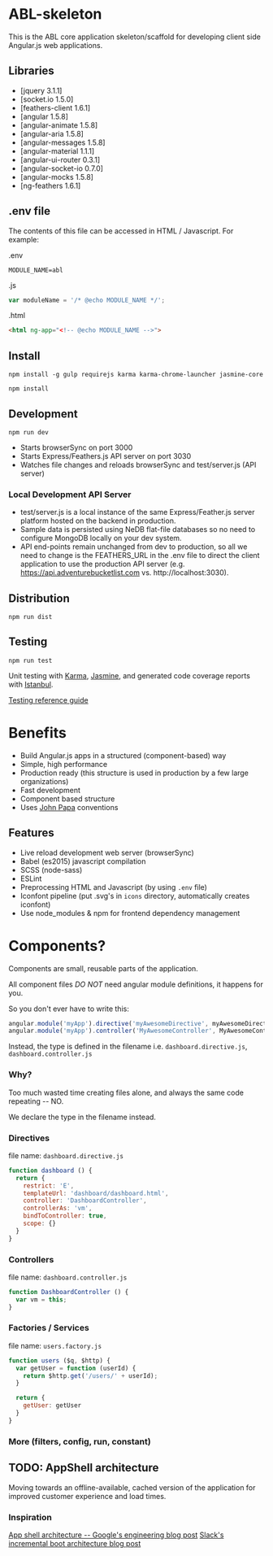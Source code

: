 # ABL-skeleton
This is the ABL core application skeleton/scaffold for developing client side Angular.js web applications.

## Libraries
- [jquery 3.1.1]
- [socket.io 1.5.0]
- [feathers-client 1.6.1]
- [angular 1.5.8]
- [angular-animate 1.5.8]
- [angular-aria 1.5.8]
- [angular-messages 1.5.8]
- [angular-material 1.1.1]
- [angular-ui-router 0.3.1]
- [angular-socket-io 0.7.0]
- [angular-mocks 1.5.8]
- [ng-feathers 1.6.1]

## .env file
The contents of this file can be accessed in HTML / Javascript. For example:

.env
```
MODULE_NAME=abl
```

.js
```javascript
var moduleName = '/* @echo MODULE_NAME */';
```

.html
```html
<html ng-app="<!-- @echo MODULE_NAME -->">
```

## Install
```
npm install -g gulp requirejs karma karma-chrome-launcher jasmine-core
```
```
npm install
```

## Development
```
npm run dev
```
- Starts browserSync on port 3000
- Starts Express/Feathers.js API server on port 3030
- Watches file changes and reloads browserSync and test/server.js (API server)

### Local Development API Server
- test/server.js is a local instance of the same Express/Feather.js server platform hosted on the backend in production.
- Sample data is persisted using NeDB flat-file databases so no need to configure MongoDB locally on your dev system.
- API end-points remain unchanged from dev to production, so all we need to change is the FEATHERS_URL in the .env file to direct the client application to use the production API server (e.g. https://api.adventurebucketlist.com vs. http://localhost:3030).

## Distribution
```
npm run dist
```

## Testing
```
npm run test
```

Unit testing with [Karma](http://karma-runner.github.io/1.0/index.html), [Jasmine](http://jasmine.github.io/), and generated code coverage reports with [Istanbul](https://github.com/gotwarlost/istanbul).

[Testing reference guide](https://www.airpair.com/angularjs/posts/unit-testing-angularjs-applications)

# Benefits
- Build Angular.js apps in a structured (component-based) way
- Simple, high performance
- Production ready (this structure is used in production by a few large organizations)
- Fast development
- Component based structure
- Uses [John Papa](https://github.com/johnpapa/angular-styleguide) conventions

## Features
- Live reload development web server (browserSync)
- Babel (es2015) javascript compilation
- SCSS (node-sass)
- ESLint
- Preprocessing HTML and Javascript (by using ```.env``` file)
- Iconfont pipeline (put .svg's in ```icons``` directory, automatically creates iconfont)
- Use node_modules & npm for frontend dependency management

# Components?
Components are small, reusable parts of the application.

All component files *DO NOT* need angular module definitions, it happens for you.

So you don't ever have to write this:

```javascript
angular.module('myApp').directive('myAwesomeDirective', myAwesomeDirective);
angular.module('myApp').controller('MyAwesomeController', MyAwesomeController);
```
Instead, the type is defined in the filename i.e. `dashboard.directive.js`, `dashboard.controller.js`

### Why?
Too much wasted time creating files alone, and always the same code repeating -- NO.

We declare the type in the filename instead.

### Directives
file name: `dashboard.directive.js`

```javascript
function dashboard () {
  return {
    restrict: 'E',
    templateUrl: 'dashboard/dashboard.html',
    controller: 'DashboardController',
    controllerAs: 'vm',
    bindToController: true,
    scope: {}
  }
}
```

### Controllers
file name: `dashboard.controller.js`

```javascript
function DashboardController () {
  var vm = this;
}
```

### Factories / Services
file name: `users.factory.js`

```javascript
function users ($q, $http) {
  var getUser = function (userId) {
    return $http.get('/users/' + userId);
  }

  return {
    getUser: getUser
  }
}
```
### More (filters, config, run, constant)

## TODO: AppShell architecture
Moving towards an offline-available, cached version of the application for improved customer experience and load times.

### Inspiration
[App shell architecture -- Google's engineering blog post](https://developers.google.com/web/updates/2015/11/app-shell)
[Slack's incremental boot architecture blog post](https://slack.engineering/getting-to-slack-faster-with-incremental-boot-ff063c9222e4#.vsq8c6hh5)
